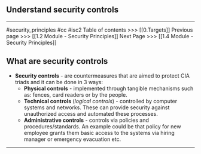 ## Understand security controls
---
#security_principles #cc #isc2
Table of contents >>> [[0.Targets]]
Previous page >>> [[1.2 Module - Security Principles]]
Next Page >>> [[1.4 Module - Security Principles]]
## What are security controls 
- **Security controls**  - are countermeasures that are aimed to protect CIA triads and it can be done in 3 ways: 
	-  **Physical controls** - implemented through tangible mechanisms such as: fences, card readers or by the people.
	- **Technical controls** (*logical controls*) - controlled by computer systems and networks. These can provide security against unauthorized access and automated these processes. 
	- **Administrative controls** - controls via policies and procedures/standards. An example could be that policy for new employee grants them basic access to the systems via hiring manager or emergency evacuation etc.
---
